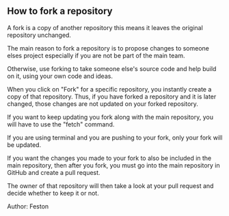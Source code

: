 ## How to fork a repository

A fork is a copy of another repository this means it leaves the original repository unchanged.

The main reason to fork a repository is to propose changes to someone elses project especially if you are not be part of the main team.

Otherwise, use forking to take someone else's source code and help build on it, using your own code and ideas.

When you click on "Fork" for a specific repository, you instantly create a copy of that repository.  Thus, if you have forked a repository and it is later changed, those changes are not updated on your forked repository.

If you want to keep updating you fork along with the main repository, you will have to use the "fetch" command.

If you are using terminal and you are pushing to your fork, only your fork will be updated.

If you want the changes you made to your fork to also be included in the main repository, then after you fork, you must go into the main repository in GitHub and create a pull request.

The owner of that repository will then take a look at your pull request and decide whether to keep it or not.

Author: Feston
